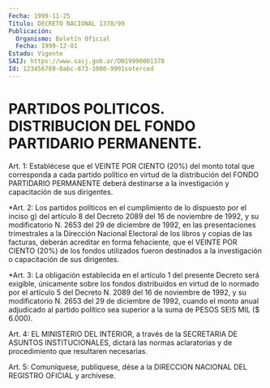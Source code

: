 ```yaml
---
Fecha: 1999-11-25
Título: DECRETO NACIONAL 1378/99
Publicación:
  Organismo: Boletín Oficial
  Fecha: 1999-12-01
Estado: Vigente
SAIJ: https://www.saij.gob.ar/DN19990001378
Id: 123456789-0abc-873-1000-9991soterced
---
```

# PARTIDOS POLITICOS. DISTRIBUCION DEL FONDO PARTIDARIO PERMANENTE.

<a id="1"></a>
Art. 1: Establécese que el VEINTE POR CIENTO (20%) del monto total que corresponda  a  cada  partido  político  en  virtud de la distribución  del FONDO PARTIDARIO PERMANENTE deberá destinarse  a la investigación y capacitación de sus dirigentes.

<a id="2"></a>
*Art. 2: Los partidos políticos en el cumplimiento de lo dispuesto por el inciso g) del artículo 8 del Decreto 2089 del 16 de noviembre de 1992, y su modificatorio N. 2653 del 29 de diciembre de 1992, en las presentaciones trimestrales a la Dirección Nacional Electoral de los libros y copias de las facturas,  deberán  acreditar  en forma fehaciente, que el VEINTE POR CIENTO (20%) de los fondos utilizados fueron destinados a la investigación o capacitación de sus dirigentes.

<a id="3"></a>
*Art.  3: La obligación establecida en el artículo 1 del presente Decreto será  exigible, únicamente sobre los fondos distribuidos en virtud de lo normado por el artículo 5 del Decreto N. 2089 del 16 de noviembre de 1992, y su modificatorio N. 2653 del 29 de diciembre de 1992, cuando el monto anual adjudicado al partido político sea superior a la suma de PESOS SEIS MIL ($ 6.000).

<a id="4"></a>
Art. 4: EL MINISTERIO  DEL INTERIOR, a través de la SECRETARIA DE ASUNTOS INSTITUCIONALES,  dictará las normas aclaratorias y de procedimiento que resultaren necesarias.

<a id="5"></a>
Art. 5: Comuníquese,  publíquese, dése a la DIRECCION NACIONAL DEL REGISTRO OFICIAL y archívese.